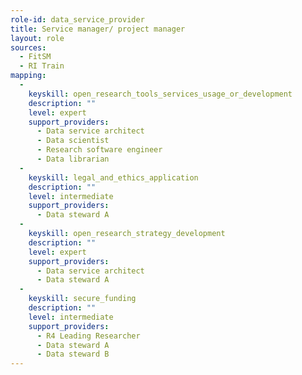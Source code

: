 ```yaml
---
role-id: data_service_provider
title: Service manager/ project manager
layout: role
sources: 
  - FitSM
  - RI Train
mapping: 
  - 
    keyskill: open_research_tools_services_usage_or_development
    description: ""
    level: expert
    support_providers: 
      - Data service architect
      - Data scientist
      - Research software engineer
      - Data librarian
  - 
    keyskill: legal_and_ethics_application
    description: ""
    level: intermediate
    support_providers:
      - Data steward A
  - 
    keyskill: open_research_strategy_development
    description: ""
    level: expert
    support_providers: 
      - Data service architect
      - Data steward A
  - 
    keyskill: secure_funding
    description: ""
    level: intermediate
    support_providers: 
      - R4 Leading Researcher
      - Data steward A
      - Data steward B
---
```


